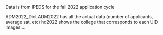 Data is from IPEDS for the fall 2022 application cycle

ADM2022_Dict
ADM2022 has all the actual data (number of applicants, average sat, etc)
hd2022 shows the college that corresponds to each UID
images....
